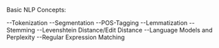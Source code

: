 Basic NLP Concepts:


--Tokenization
--Segmentation
--POS-Tagging
--Lemmatization
--Stemming
--Levenshtein Distance/Edit Distance
--Language Models and Perplexity
--Regular Expression Matching
